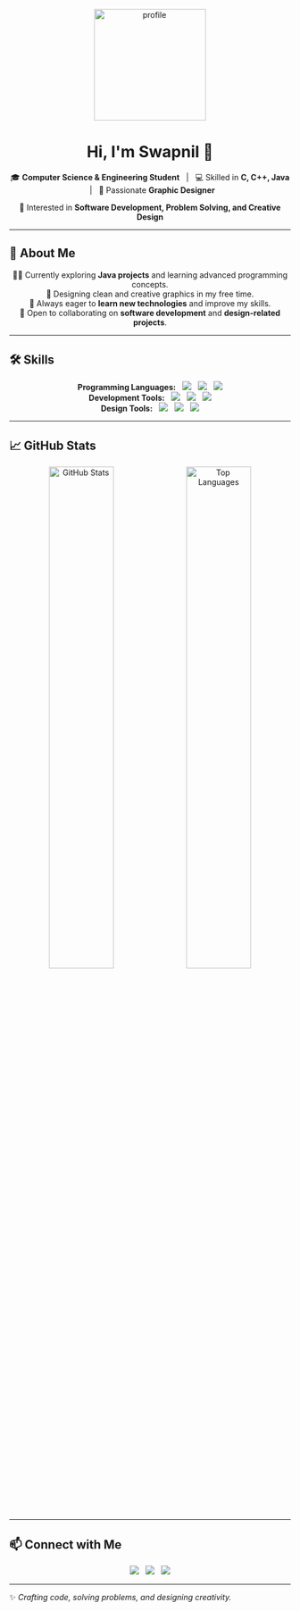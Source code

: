 <p align="center">
  <img src="https://github.com/user-attachments/assets/e2ef4d74-0e57-4c63-a15d-275adb81b851" alt="profile" width="200"/>
</p>
<h1 align="center">Hi, I'm Swapnil 👋</h1>

<p align="center">
🎓 <b>Computer Science & Engineering Student</b> &nbsp; | &nbsp; 💻 Skilled in <b>C, C++, Java</b> &nbsp; | &nbsp; 🎨 Passionate <b>Graphic Designer</b>
</p>

<p align="center">
🚀 Interested in <b>Software Development, Problem Solving, and Creative Design</b>
</p>

---

## 🌟 About Me
<p align="center">
👨‍💻 Currently exploring <b>Java projects</b> and learning advanced programming concepts.<br>
🎨 Designing clean and creative graphics in my free time.<br>
🌱 Always eager to <b>learn new technologies</b> and improve my skills.<br>
🤝 Open to collaborating on <b>software development</b> and <b>design-related projects</b>.
</p>

---

## 🛠️ Skills
<p align="center">
<b>Programming Languages:</b> &nbsp; <img src="https://img.shields.io/badge/C-00599C?style=for-the-badge&logo=c&logoColor=white"/> &nbsp; <img src="https://img.shields.io/badge/C++-00599C?style=for-the-badge&logo=c%2B%2B&logoColor=white"/> &nbsp; <img src="https://img.shields.io/badge/Java-ED8B00?style=for-the-badge&logo=java&logoColor=white"/>
<br>
<b>Development Tools:</b> &nbsp; <img src="https://img.shields.io/badge/Git-F05032?style=for-the-badge&logo=git&logoColor=white"/> &nbsp; <img src="https://img.shields.io/badge/GitHub-181717?style=for-the-badge&logo=github&logoColor=white"/> &nbsp; <img src="https://img.shields.io/badge/VS_Code-007ACC?style=for-the-badge&logo=visual-studio-code&logoColor=white"/>
<br>
<b>Design Tools:</b> &nbsp; <img src="https://img.shields.io/badge/Photoshop-31A8FF?style=for-the-badge&logo=adobe-photoshop&logoColor=white"/> &nbsp; <img src="https://img.shields.io/badge/Illustrator-FF9A00?style=for-the-badge&logo=adobe-illustrator&logoColor=white"/> &nbsp; <img src="https://img.shields.io/badge/Canva-00C4CC?style=for-the-badge&logo=canva&logoColor=white"/>
</p>

---

## 📈 GitHub Stats
<p align="center">
<img src="https://github-readme-stats.vercel.app/api?username=swapnilacharjee&show_icons=true&theme=tokyonight" alt="GitHub Stats" width="48%"/>
<img src="https://github-readme-stats.vercel.app/api/top-langs/?username=swapnilacharjee&layout=compact&theme=tokyonight" alt="Top Languages" width="48%"/>
</p>

---

## 📫 Connect with Me
<p align="center">
<a href="https://github.com/swapnilacharjee" target="_blank"><img src="https://img.shields.io/badge/GitHub-181717?style=for-the-badge&logo=github&logoColor=white"/></a> &nbsp;
<a href="https://www.linkedin.com/in/swapnil-acharjee-8367aa335" target="_blank"><img src="https://img.shields.io/badge/LinkedIn-0077B5?style=for-the-badge&logo=linkedin&logoColor=white"/></a> &nbsp;
<a href="mailto:swapnilaharjee2003@gmail.com"><img src="https://img.shields.io/badge/Email-D14836?style=for-the-badge&logo=gmail&logoColor=white"/></a>
</p>

---
✨ *Crafting code, solving problems, and designing creativity.*
